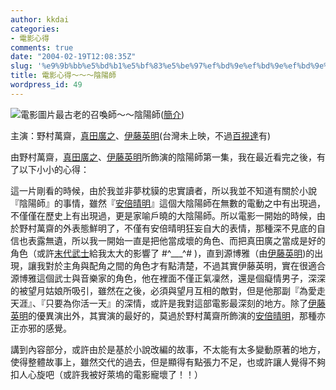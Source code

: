```yaml
---
author: kkdai
categories:
- 電影心得
comments: true
date: "2004-02-19T12:08:35Z"
slug: '%e9%9b%bb%e5%bd%b1%e5%bf%83%e5%be%97%ef%bd%9e%ef%bd%9e%ef%bd%9e%e9%99%b0%e9%99%bd%e5%b8%ab'
title: 電影心得～～～陰陽師
wordpress_id: 49
---
```


![電影圖片](http://www.evanlin.com/blog/archives/0220/4243.jpg)最古老的召喚師～～陰陽師([簡介](http://www.onmyoji-movie.com/))




主演：野村萬齋，[真田廣之](http://stars.udn.com/star/StarsContent/Content1171/)、[伊藤英明](http://www.dorama.info/cast/castshow_common.php?num=109)(台灣未上映，不過[百視達](http://www.blockbuster.com.tw/)有)




由野村萬齋，[真田廣之](http://stars.udn.com/star/StarsContent/Content1171/)、[伊藤英明](http://www.dorama.info/cast/castshow_common.php?num=109)所飾演的陰陽師第一集，我在最近看完之後，有了以下小小的心得：




這一片剛看的時候，由於我並非夢枕貘的忠實讀者，所以我並不知道有關於小說『陰陽師』的事情，雖然『[安倍晴明](http://www.x-patients.org/nutty/articles/000025.html)』這個大陰陽師在無數的電動之中有出現過，不僅僅在歷史上有出現過，更是家喻戶曉的大陰陽師。所以電影一開始的時候，由於野村萬齋的外表態鮮明了，不僅有安倍晴明狂妄自大的表情，那種深不見底的自信也表露無遺，所以我一開始一直是把他當成壞的角色、而把真田廣之當成是好的角色（或許[末代武士](http://www.istacey.net/project/last_samurai/download.htm)給我太大的影響了
#^___^# )，直到源博雅（由[伊藤英明](http://www.dorama.info/cast/castshow_common.php?num=109))的出現，讓我對於主角與配角之間的角色才有點清楚，不過其實伊藤英明，實在很適合源博雅這個武士與音樂家的角色，他在裡面不僅正氣凜然，還是個癡情男子，深深的被望月姑娘所吸引，雖然在之後，必須與望月互相的敵對，但是他那副『為愛走天涯』、『只要為你活一天』的深情，或許是我對這部電影最深刻的地方。除了[伊藤英明](http://www.dorama.info/cast/castshow_common.php?num=109)的優異演出外，其實演的最好的，莫過於野村萬齋所飾演的[安倍晴明](http://www.x-patients.org/nutty/articles/000025.html)，那種亦正亦邪的感覺。




講到內容部分，或許由於是基於小說改編的故事，不太能有太多變動原著的地方，使得整體故事上，雖然交代的過去，但是顯得有點張力不足，也或許讓人覺得不夠扣人心旋吧（或許我被好萊塢的電影寵壞了！！）
